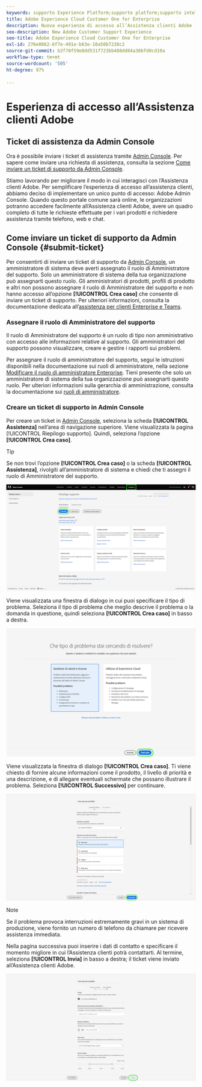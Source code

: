 ```yaml
---
keywords: supporto Experience Platform;supporto platform;supporto intelligent services; supporto IA analisi clienti; supporto IA attribuzione; supporto rtcdp; inviare ticket di supporto; supporto clienti
title: Adobe Experience Cloud Customer One for Enterprise
description: Nuova esperienza di accesso all’Assistenza clienti Adobe
seo-description: New Adobe Customer Support Experience
seo-title: Adobe Experience Cloud Customer One for Enterprise
exl-id: 276e0862-6f7e-491e-b63e-10a50b7238c2
source-git-commit: b2f78f59e8dd531f723bb488dd84a38bfd0cd10a
workflow-type: tm+mt
source-wordcount: '505'
ht-degree: 97%

---
```


# Esperienza di accesso all’Assistenza clienti Adobe

## Ticket di assistenza da Admin Console

Ora è possibile inviare i ticket di assistenza tramite [Admin Console](https://adminconsole.adobe.com/). Per sapere come inviare una richiesta di assistenza, consulta la sezione [Come inviare un ticket di supporto da Admin Console](#submit-ticket).

Stiamo lavorando per migliorare il modo in cui interagisci con l’Assistenza clienti Adobe. Per semplificare l’esperienza di accesso all’assistenza clienti, abbiamo deciso di implementare un unico punto di accesso: Adobe Admin Console. Quando questo portale comune sarà online, le organizzazioni potranno accedere facilmente all’Assistenza clienti Adobe, avere un quadro completo di tutte le richieste effettuate per i vari prodotti e richiedere assistenza tramite telefono, web e chat.

## Come inviare un ticket di supporto da Admin Console {#submit-ticket}

Per consentirti di inviare un ticket di supporto da [Admin Console](https://adminconsole.adobe.com/), un amministratore di sistema deve averti assegnato il ruolo di Amministratore del supporto. Solo un amministratore di sistema della tua organizzazione può assegnarti questo ruolo. Gli amministratori di prodotti, profili di prodotto e altri non possono assegnare il ruolo di Amministratore del supporto e non hanno accesso all’opzione **[!UICONTROL Crea caso]** che consente di inviare un ticket di supporto. Per ulteriori informazioni, consulta la documentazione dedicata all’[assistenza per clienti Enterprise e Teams](https://helpx.adobe.com/it/enterprise/using/support-and-expert-services.html).

### Assegnare il ruolo di Amministratore del supporto

Il ruolo di Amministratore del supporto è un ruolo di tipo non amministrativo con accesso alle informazioni relative al supporto. Gli amministratori del supporto possono visualizzare, creare e gestire i rapporti sui problemi.

Per assegnare il ruolo di amministratore del supporto, segui le istruzioni disponibili nella documentazione sui ruoli di amministratore, nella sezione [Modificare il ruolo di amministratore Enterprise](https://helpx.adobe.com/it/enterprise/using/admin-roles.html#add-admin-teams). Tieni presente che solo un amministratore di sistema della tua organizzazione può assegnarti questo ruolo. Per ulteriori informazioni sulla gerarchia di amministrazione, consulta la documentazione sui [ruoli di amministratore](https://helpx.adobe.com/it/enterprise/admin-guide.html/enterprise/using/admin-roles.ug.html).

### Creare un ticket di supporto in Admin Console

Per creare un ticket in [Admin Console](https://adminconsole.adobe.com/), seleziona la scheda **[!UICONTROL Assistenza]** nell’area di navigazione superiore. Viene visualizzata la pagina [!UICONTROL Riepilogo supporto]. Quindi, seleziona l’opzione **[!UICONTROL Crea caso]**.

>[!TIP]
>
> Se non trovi l’opzione **[!UICONTROL Crea caso]** o la scheda **[!UICONTROL Assistenza]**, rivolgiti all’amministratore di sistema e chiedi che ti assegni il ruolo di Amministratore del supporto.

![Scheda Assistenza in Admin Console](./assets/Support.png)

Viene visualizzata una finestra di dialogo in cui puoi specificare il tipo di problema. Seleziona il tipo di problema che meglio descrive il problema o la domanda in questione, quindi seleziona **[!UICONTROL Crea caso]** in basso a destra.

![Selezionare il tipo di problema](./assets/select-case-type.png)

Viene visualizzata la finestra di dialogo **[!UICONTROL Crea caso]**. Ti viene chiesto di fornire alcune informazioni come il prodotto, il livello di priorità e una descrizione, e di allegare eventuali schermate che possano illustrare il problema. Seleziona **[!UICONTROL Successivo]** per continuare.

![Crea caso](./assets/create_case.png)

>[!NOTE]
>
> Se il problema provoca interruzioni estremamente gravi in un sistema di produzione, viene fornito un numero di telefono da chiamare per ricevere assistenza immediata.

Nella pagina successiva puoi inserire i dati di contatto e specificare il momento migliore in cui l’Assistenza clienti potrà contattarti. Al termine, seleziona **[!UICONTROL Invia]** in basso a destra; il ticket viene inviato all’Assistenza clienti Adobe.

![Inviare il ticket](./assets/submit_case.png)

<!--

## What About the Legacy Systems?

New Tickets/Cases will no longer be able to be submitted in legacy systems as of May 11th.  The [Admin Console](https://adminconsole.adobe.com/) will be used to submit new tickets/cases.

### Existing Tickets/Cases

* Between May 11th and May 20th the legacy systems will remain available to work existing tickets/cases to completion.
* Beginning May 20th the support team will migrate remaining open cases from the legacy systems to the new support experience.  You will receive an email notification regarding how to contact support to continue to work these cases.
-->
